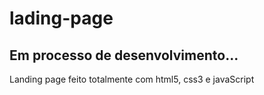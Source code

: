 # lading-page
## Em processo de desenvolvimento...
 Landing page feito totalmente com html5, css3 e javaScript
